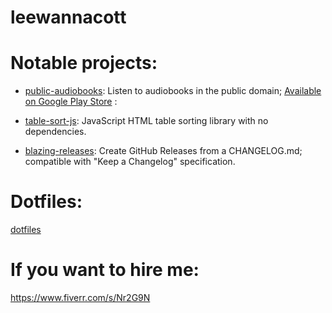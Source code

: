 # leewannacott

# Notable projects:
- [public-audiobooks](https://github.com/LeeWannacott/public-audiobooks): Listen
to audiobooks in the public domain; [Available on Google Play Store](https://play.google.com/store/apps/details?id=com.leewannacott.libriaudire) :

- [table-sort-js](https://github.com/LeeWannacott/table-sort-js): JavaScript HTML table sorting library with no dependencies.

- [blazing-releases](https://github.com/LeeWannacott/blazing-releases): Create GitHub Releases from a CHANGELOG.md; compatible with "Keep a Changelog" specification.

# Dotfiles:  
[dotfiles](https://github.com/LeeWannacott/dotfiles)

# If you want to hire me:
https://www.fiverr.com/s/Nr2G9N
